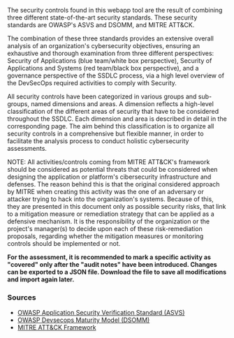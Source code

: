 <p>
  The security controls found in this webapp tool are the result of combining three different state-of-the-art security standards.
  These security standards are OWASP's ASVS and DSOMM, and MITRE ATT&CK.
</p>
<p>
  The combination of these three standards provides an extensive overall analysis of an organization's cybersecurity objectives,
  ensuring an exhaustive and thorough examination from three different perspectives: Security of Applications (blue team/white box perspective),
  Security of Applications and Systems (red team/black box perspective), and a governance perspective of the SSDLC process,
  via a high level overview of the DevSecOps required activities to comply with Security.
</p>
<p>
  All security controls have been categorized in various groups and sub-groups, named dimensions and areas.
  A dimension reflects a high-level classification of the different areas of security that have to be considered throughout the SSDLC.
  Each dimension and area is described in detail in the corresponding page. The aim behind this classification is to organize
  all security controls in a comprehensive but flexible manner, in order to facilitate the analysis process to conduct holistic cybersecurity assessments.
</p>
<p className="font-medium">
  NOTE: All activities/controls coming from MITRE ATT&CK's framework should be considered as potential threats that could be considered when designing the  
  application or platform's cibersecurity infrastructure and defenses. The reason behind this is that the original considered approach by MITRE when creating this activity was the one of an adversary
  or attacker trying to hack into the organization's systems. Because of this, they are presented in this document only as
  possible security risks, that link to a mitigation measure or remediation strategy that can be applied as a defensive mechanism.
  It is the responsibility of the organization or the project's manager(s) to decide upon each of these risk-remediation proposals,
  regarding whether the mitigation measures or monitoring controls should be implemented or not.
</p>
<p> <b>For the assessment, it is recommended to mark a specific activity as "covered" only after the "audit notes" have been introduced. Changes can be exported to a JSON file. Download the file to save all modifications and import again later.</b>
</p>
<div className="mt-6">
  <h3 className="font-semibold mb-2">Sources</h3>
  <ul className="space-y-1">
    <li>
      <a
        href="https://owasp.org/www-project-application-security-verification-standard/#"
        target="_blank"
        rel="noopener noreferrer"
        className="text-accent hover:underline"
      >
        OWASP Application Security Verification Standard (ASVS)
      </a>
    </li>
    <li>
      <a
        href="https://owasp.org/www-project-devsecops-maturity-model/"
        target="_blank"
        rel="noopener noreferrer"
        className="text-accent hover:underline"
      >
        OWASP Devsecops Maturity Model (DSOMM)
      </a>
    </li>
    <li>
      <a
        href="https://attack.mitre.org/resources/attack-data-and-tools/"
        target="_blank"
        rel="noopener noreferrer"
        className="text-accent hover:underline"
      >
        MITRE ATT&CK Framework
      </a>
    </li>
  </ul>
</div>